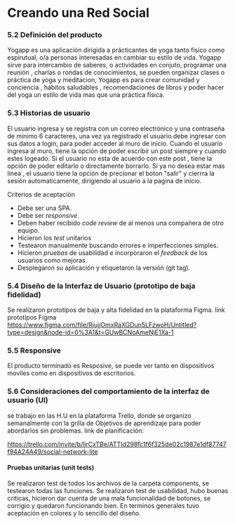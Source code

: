 # Creando una Red Social

### 5.2 Definición del producto
 
Yogapp es una aplicación dirigida a prácticantes de yoga tanto físico como espirutual, o/a personas interesadas en cambiar su estilo de vida.
Yogapp sirve para intercambio de saberes, o actividades en conjuto, programar una reunión , charlas o rondas de conocimientos, se pueden organizar clases o práctica de yoga y meditacion, Yogapp es para crear comunidad y conciencia , hábitos saludables , recomendaciones de libros y poder hacer del yoga un estilo de vida mas que una práctica física.


### 5.3 Historias de usuario
El usuario ingresa y se registra con un correo electrónico y una contraseña de minimo 6 caracteres, una vez ya registrado el usuario debe ingresar con sus datos a login, para poder acceder al muro de inicio.
Cuando el usuario ingresa al muro, tiene la opción de poder escribir un post siempre y cuando estes logeado. Si el usuario no esta de acuerdo con este post , tiene la opción de poder editarlo o directamente borrarlo.
Si ya no desea estar mas linea , el usuario tiene la opción de precionar el boton "salir" y cierrra la sesión automaticamente, dirigiendo al usuario a la pagina de inicio.

Criterios de aceptación
  - Debe ser una SPA.
  - Debe ser _responsive_.
  - Deben haber recibido _code review_ de al menos una compañera de otro equipo.
  - Hicieron los _test_ unitarios
  - Testearon manualmente buscando errores e imperfecciones simples.
  - Hicieron _pruebas_ de usabilidad e incorporaron el _feedback_ de los
    usuarios como mejoras.
  - Desplegaron su aplicación y etiquetaron la versión (git tag).

### 5.4 Diseño de la Interfaz de Usuario (prototipo de baja fidelidad)
Se realizaron prototipos de baja y alta fidelidad en la plataforma Figma.
link prototipos Figma
https://www.figma.com/file/RjujjOmxRaXGDun5LFzwoH/Untitled?type=design&node-id=0%3A1&t=GUwBCNoAmeNjE1Xa-1

### 5.5 Responsive
El producto terminado es Resposive, se puede ver tanto en dispositivos moviles como en dispositivos de escritorios.

### 5.6 Consideraciones del comportamiento de la interfaz de usuario (UI)

se trabajo en las H.U en la plataforma Trello, donde se organizo semanalmente con la grilla de Objetivos de aprendizaje para poder abordarlos sin problemas.
link de planificación:

https://trello.com/invite/b/ljrCxTBe/ATTId298fc1f6f325de02c1987e1df87747f94A24A49/social-network-lite

#### Pruebas unitarias (unit tests)
Se realizaron test de todos los archivos de la carpeta components, se testearon todas las funciones.
Se realizaron test de usabilidad, hubo buenas criticas, hicieron dar cuenta de una mala funcionalidad de botones, se corrigio y quedaron funcionando bien. En terminos generales tuvo aceptación en colores y lo sencillo del diseño.
